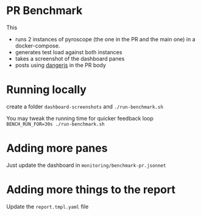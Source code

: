 # PR Benchmark
This

* runs 2 instances of pyroscope (the one in the PR and the main one) in a docker-compose.
* generates test load against both instances
* takes a screenshot of the dashboard panes
* posts using [dangerjs](https://danger.systems/js/) in the PR body

# Running locally

create a folder `dashboard-screenshots`
and `./run-benchmark.sh`

You may tweak the running time for quicker feedback loop `BENCH_RUN_FOR=30s ./run-benchmark.sh`

# Adding more panes
Just update the dashboard in `monitoring/benchmark-pr.jsonnet`

# Adding more things to the report
Update the `report.tmpl.yaml` file
